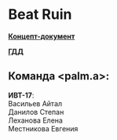 # Beat Ruin

[**Концепт-документ**](https://docs.google.com/document/d/1qPZF7NjhMFkYBZ_5oJZn5bDQVBRHbMBJFJGa7nZ7hco/edit)

[**ГДД**](https://docs.google.com/document/d/1K369a1_W55dCAUk7OgOjVFtkafpzTXT_/edit?usp=sharing)

## Команда <palm.a>:

**ИВТ-17**:
<br>Васильев Айтал
<br>Данилов Степан
<br>Леханова Елена
<br>Местникова Евгения


